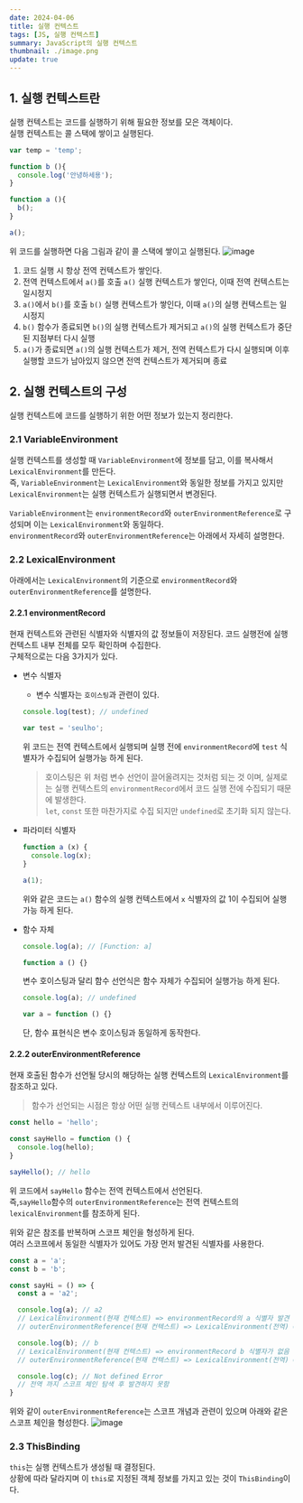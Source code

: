 ```yaml
---
date: 2024-04-06
title: 실행 컨텍스트
tags: [JS, 실행 컨텍스트]
summary: JavaScript의 실행 컨텍스트
thumbnail: ./image.png
update: true
---
```



## 1. 실행 컨텍스트란
실행 컨텍스트는 코드를 실행하기 위해 필요한 정보를 모은 객체이다.  
실행 컨텍스트는 콜 스택에 쌓이고 실행된다.
```js
var temp = 'temp';

function b (){
  console.log('안녕하세용');
}

function a (){
  b();
}

a();
```

위 코드를 실행하면 다음 그림과 같이 콜 스택에 쌓이고 실행된다.
![image](https://github.com/Jeongseulho/Jeongseulho/assets/110578739/8b81efbf-c47b-49ee-803a-a97bd5ddb34c)
1. 코드 실행 시 항상 전역 컨텍스트가 쌓인다.
2. 전역 컨텍스트에서 `a()`를 호출 `a()` 실행 컨텍스트가 쌓인다, 이때 전역 컨텍스트는 일시정지
3. `a()`에서 `b()`를 호출 `b()` 실행 컨텍스트가 쌓인다, 이때 `a()`의 실행 컨텍스트는 일시정지
4. `b()` 함수가 종료되면 `b()`의 실행 컨텍스트가 제거되고 `a()`의 실행 컨텍스트가 중단된 지점부터 다시 실행
5. `a()`가 종료되면 `a()`의 실행 컨텍스트가 제거, 전역 컨텍스트가 다시 실행되며 이후 실행할 코드가 남아있지 않으면 전역 컨텍스트가 제거되며 종료

## 2. 실행 컨텍스트의 구성
실행 컨텍스트에 코드를 실행하기 위한 어떤 정보가 있는지 정리한다.

### 2.1 VariableEnvironment
실행 컨텍스트를 생성할 때 `VariableEnvironment`에 정보를 담고, 이를 복사해서 `LexicalEnvironment`를 만든다.  
즉, `VariableEnvironment`는 `LexicalEnvironment`와 동일한 정보를 가지고 있지만 `LexicalEnvironment`는 실행 컨텍스트가 실행되면서 변경된다.  

`VariableEnvironment`는 `environmentRecord`와 `outerEnvironmentReference`로 구성되며 이는 `LexicalEnvironment`와 동일하다.  
`environmentRecord`와 `outerEnvironmentReference`는 아래에서 자세히 설명한다.

### 2.2 LexicalEnvironment
아래에서는 `LexicalEnvironment`의 기준으로 `environmentRecord`와 `outerEnvironmentReference`를 설명한다.

#### 2.2.1 environmentRecord
현재 컨텍스트와 관련된 식별자와 식별자의 값 정보들이 저장된다. 코드 실행전에 실행 컨텍스트 내부 전체를 모두 확인하며 수집한다.  
구체적으로는 다음 3가지가 있다.  
- 변수 식별자
  - 변수 식별자는 `호이스팅`과 관련이 있다.  

  ```js
  console.log(test); // undefined

  var test = 'seulho'; 
  ```  

  위 코드는 전역 컨텍스트에서 실행되며 실행 전에 `environmentRecord`에 `test` 식별자가 수집되어 실행가능 하게 된다.

  > 호이스팅은 위 처럼 변수 선언이 끌어올려지는 것처럼 되는 것 이며, 실제로는 실행 컨텍스트의 `environmentRecord`에서 코드 실행 전에 수집되기 때문에 발생한다.  
  > `let`, `const` 또한 마찬가지로 수집 되지만 `undefined`로 초기화 되지 않는다.
    
    
- 파라미터 식별자  

  ```js
  function a (x) {
    console.log(x);
  }

  a(1);
  ```
  위와 같은 코드는 `a()` 함수의 실행 컨텍스트에서 `x` 식별자의 값 1이 수집되어 실행가능 하게 된다.   

- 함수 자체  

  ```js
  console.log(a); // [Function: a]

  function a () {}
  ```
  변수 호이스팅과 달리 함수 선언식은 함수 자체가 수집되어 실행가능 하게 된다.  

  ```js
  console.log(a); // undefined

  var a = function () {}
  ```
  단, 함수 표현식은 변수 호이스팅과 동일하게 동작한다.


#### 2.2.2 outerEnvironmentReference
현재 호출된 함수가 선언될 당시의 해당하는 실행 컨텍스트의 `LexicalEnvironment`를 참조하고 있다.  
> 함수가 선언되는 시점은 항상 어떤 실행 컨텍스트 내부에서 이루어진다.
  

```js
const hello = 'hello';

const sayHello = function () {
  console.log(hello);
}

sayHello(); // hello
```
위 코드에서 `sayHello` 함수는 전역 컨텍스트에서 선언된다.  
즉,`sayHello`함수의 `outerEnvironmentReference`는 전역 컨텍스트의 `lexicalEnvironment`를 참조하게 된다.  

위와 같은 참조를 반복하며 스코프 체인을 형성하게 된다.  
여러 스코프에서 동일한 식별자가 있어도 가장 먼저 발견된 식별자를 사용한다.  
```js
const a = 'a';
const b = 'b';

const sayHi = () => {
  const a = 'a2';

  console.log(a); // a2
  // LexicalEnvironment(현재 컨텍스트) => environmentRecord의 a 식별자 발견
  // outerEnvironmentReference(현재 컨텍스트) => LexicalEnvironment(전역) => environmentRecord의 a 식별자는 무시 됨

  console.log(b); // b
  // LexicalEnvironment(현재 컨텍스트) => environmentRecord b 식별자가 없음
  // outerEnvironmentReference(현재 컨텍스트) => LexicalEnvironment(전역) => environmentRecord(전역)의 b 식별자 발견

  console.log(c); // Not defined Error
  // 전역 까지 스코프 체인 탐색 후 발견하지 못함
}
```

위와 같이 `outerEnvironmentReference`는 스코프 개념과 관련이 있으며 아래와 같은 스코프 체인을 형성한다.
![image](https://github.com/Jeongseulho/Jeongseulho/assets/110578739/a2f9e6a9-5410-422e-9e9e-66527886aac1)

### 2.3 ThisBinding
`this`는 실행 컨텍스트가 생성될 때 결정된다.  
상황에 따라 달라지며 이 `this`로 지정된 객체 정보를 가지고 있는 것이 `ThisBinding`이다.
